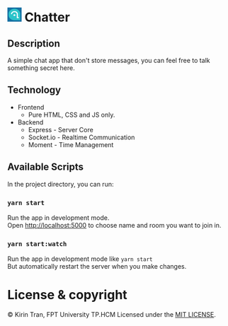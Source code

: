 # ![Chatter logo](./public/images/favicon-32x32.png) Chatter

## Description
A simple chat app that don't store messages, you can feel free to talk something secret here. 

## Technology
- Frontend
  - Pure HTML, CSS and JS only.
- Backend
  - Express - Server Core
  - Socket.io - Realtime Communication
  - Moment - Time Management
## Available Scripts

In the project directory, you can run:

### `yarn start`

Run the app in development mode.</br>
Open [http://localhost:5000](http://localhost:5000) to choose name and room you want to join in.

### `yarn start:watch`

Run the app in development mode like `yarn start`</br>
But automatically restart the server when you make changes.

# License & copyright

© Kirin Tran, FPT University TP.HCM
Licensed under the [MIT LICENSE](LICENSE).

